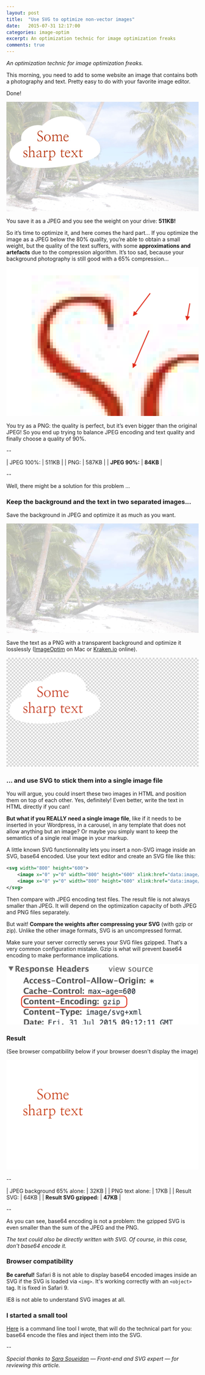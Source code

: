 ```yaml
---
layout: post
title:  "Use SVG to optimize non-vector images"
date:   2015-07-31 12:17:00
categories: image-optim
excerpt: An optimization technic for image optimization freaks
comments: true
---
```


*An optimization technic for image optimization freaks.*


This morning, you need to add to some website an image that contains both a photography and text. Pretty easy to do with your favorite image editor.

Done!

![Just created image](/assets/optimized-90.jpg)

You save it as a JPEG and you see the weight on your drive: **511KB!**

So it’s time to optimize it, and here comes the hard part... If you optimize the image as a JPEG below the 80% quality, you’re able to obtain a small weight, but the quality of the text suffers, with some **approximations and artefacts** due to the compression algorithm. It’s too sad, because your background photography is still good with a 65% compression...

![JPEG encoding artefacts](/assets/not-so-sharp.png)

You try as a PNG: the quality is perfect, but it’s even bigger than the original JPEG! So you end up trying to balance JPEG encoding and text quality and finally choose a quality of 90%.

--

| JPEG 100%:                        | 511KB    |
| PNG:                              | 587KB    |
| **JPEG 90%:**                     | **84KB** |

--

Well, there might be a solution for this problem ...


### Keep the background and the text in two separated images...

Save the background in JPEG and optimize it as much as you want.

![optimized background](/assets/background-65.jpg)

Save the text as a PNG with a transparent background and optimize it losslessly ([ImageOptim][ImageOptim] on Mac or [Kraken.io][Kraken.io] online).

![optimized text](/assets/text-alone.png)


### ... and use SVG to stick them into a single image file

You will argue, you could insert these two images in HTML and position them on top of each other. Yes, definitely! Even better, write the text in HTML directly if you can!

**But what if you REALLY need a single image file**, like if it needs to be inserted in your Wordpress, in a carousel, in any template that does not allow anything but an image? Or maybe you simply want to keep the semantics of a single real image in your markup.

A little known SVG functionnality lets you insert a non-SVG image inside an SVG, base64 encoded. Use your text editor and create an SVG file like this:

```xml
<svg width="800" height="600">
    <image x="0" y="0" width="800" height="600" xlink:href="data:image/jpg;base64,{{base64-encoded-background}}" />
    <image x="0" y="0" width="800" height="600" xlink:href="data:image/png;base64,{{base64-encoded-top}}" />
</svg>
```

Then compare with JPEG encoding test files. The result file is not always smaller than JPEG. It will depend on the optimization capacity of both JPEG and PNG files separately.

But wait! **Compare the weights after compressing your SVG** (with gzip or zip). Unlike the other image formats, SVG is an uncompressed format.

Make sure your server correctly serves your SVG files gzipped. That’s a very common configuration mistake. Gzip is what will prevent base64 encoding to make performance implications.

![check gzip compression](/assets/gzip.png)


### Result

(See browser compatibility below if your browser doesn't display the image)

![result svg file](/assets/result.svg)

--

| JPEG background 65% alone:        | 32KB     |
| PNG text alone:                   | 17KB     |
| Result SVG:                       | 64KB     |
| **Result SVG gzipped:**           | **47KB** |

--

As you can see, base64 encoding is not a problem: the gzipped SVG is even smaller than the sum of the JPEG and the PNG.

*The text could also be directly written with SVG. Of course, in this case, don't base64 encode it.*



### Browser compatibility

**Be careful!** Safari 8 is not able to display base64 encoded images inside an SVG if the SVG is loaded via `<img>`. It's working correctly with an `<object>` tag. It is fixed in Safari 9.

IE8 is not able to understand SVG images at all.


### I started a small tool

[Here][svg-image-merge] is a command line tool I wrote, that will do the technical part for you: base64 encode the files and inject them into the SVG.


--

*Special thanks to <a target="_blank" href="https://twitter.com/sarasoueidan">Sara Soueidan</a> — Front-end and SVG expert — for reviewing this article.*


[svg-image-merge]:      https://github.com/gmetais/svg-image-merge
[ImageOptim]:           https://imageoptim.com/
[Kraken.io]:            https://kraken.io/
